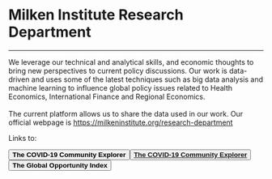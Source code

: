 <H1><b>Milken Institute Research Department </b></H1><Hr>

We leverage our technical and analytical skills, and economic thoughts to bring new perspectives to current policy discussions. Our work is data-driven and uses some of the latest techniques such as big data analysis and machine learning to influence global policy issues related to Health Economics, International Finance and Regional Economics.<br><br>
The current platform allows us to share the data used in our work. Our official webpage is https://milkeninstitute.org/research-department

Links to:

<button class="button button2"><b>The COVID-19 Community Explorer<a href="https://miresearch.github.io/MI-COVID-19-Community-Explorer/" target="_blank"></a></b><br>
<a href="https://miresearch.github.io/MI-COVID-19-Community-Explorer/" target="_blank"><button class="button button2"><b>The COVID-19 Community Explorer</a></b><br>
 <button class="button button2"><b>The Global Opportunity Index<a href="https://miresearch.github.io/Global-Opportunity-Index/" target="_blank"></b></button>


